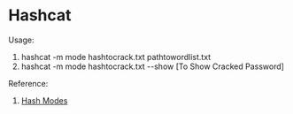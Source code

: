 # Hashcat

Usage:

1. hashcat -m mode hashtocrack.txt pathtowordlist.txt&#x20;
2. hashcat -m mode hashtocrack.txt --show \[To Show Cracked Password]

Reference:

1. [Hash Modes](https://hashcat.net/wiki/doku.php?id=example\_hashes)
